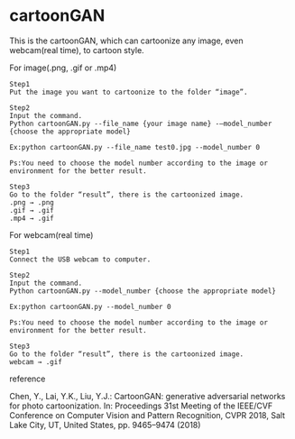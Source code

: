 # cartoonGAN

This is the cartoonGAN, which can cartoonize any image, even webcam(real time), to cartoon style.



For image(.png, .gif or .mp4)

    Step1
    Put the image you want to cartoonize to the folder “image”.

    Step2
    Input the command.
    Python cartoonGAN.py --file_name {your image name} -–model_number {choose the appropriate model}

    Ex:python cartoonGAN.py --file_name test0.jpg --model_number 0

    Ps:You need to choose the model number according to the image or environment for the better result.

    Step3
    Go to the folder “result”, there is the cartoonized image.
    .png → .png
    .gif → .gif
    .mp4 → .gif


For webcam(real time)

    Step1
    Connect the USB webcam to computer.

    Step2
    Input the command.
    Python cartoonGAN.py --model_number {choose the appropriate model}

    Ex:python cartoonGAN.py --model_number 0

    Ps:You need to choose the model number according to the image or environment for the better result.

    Step3
    Go to the folder “result”, there is the cartoonized image.
    webcam → .gif

reference

Chen, Y., Lai, Y.K., Liu, Y.J.: CartoonGAN: generative adversarial networks for photo cartoonization. In: Proceedings 31st Meeting of the IEEE/CVF Conference on Computer Vision and Pattern Recognition, CVPR 2018, Salt Lake City, UT, United States, pp. 9465–9474 (2018)
